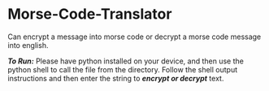 # Morse-Code-Translator

Can encrypt a message into morse code or decrypt a morse code message into english.

***To Run:*** Please have python installed on your device, and then use the python shell to call the file from the directory. Follow the shell output instructions and then enter the string to ***encrypt or decrypt*** text.
